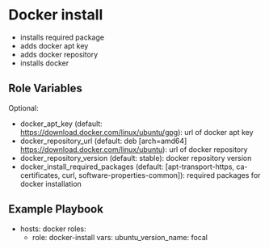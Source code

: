 Docker install
=========

* installs required package
* adds docker apt key
* adds docker repository
* installs docker

Role Variables
--------------

Optional:
  * docker_apt_key (default: https://download.docker.com/linux/ubuntu/gpg): url of docker apt key
  * docker_repository_url (default: deb [arch=amd64] https://download.docker.com/linux/ubuntu): url of docker repository
  * docker_repository_version (default: stable): docker repository version
  * docker_install_required_packages (default: [apt-transport-https, ca-certificates, curl, software-properties-common]): required packages for docker installation


Example Playbook
----------------

- hosts: docker
  roles:
    - role: docker-install
      vars:
        ubuntu_version_name: focal
